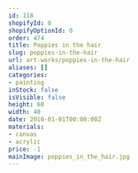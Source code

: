 ```yaml
---
id: 118
shopifyId: 0
shopifyOptionId: 0
order: 474
title: Poppies in the hair
slug: poppies-in-the-hair
url: art-works/poppies-in-the-hair
aliases: []
categories:
- painting
inStock: false
isVisible: false
height: 60
width: 40
date: 2010-01-01T00:00:00Z
materials:
- canvas
- acrylic
price: -1
mainImage: poppies_in_the_hair.jpg
---
```

